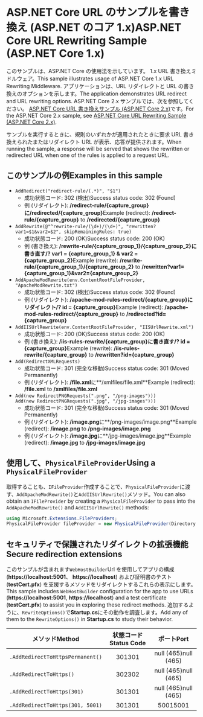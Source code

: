 # <a name="aspnet-core-url-rewriting-sample-aspnet-core-1x"></a><span data-ttu-id="569b7-101">ASP.NET Core URL のサンプルを書き換え (ASP.NET のコア 1.x)</span><span class="sxs-lookup"><span data-stu-id="569b7-101">ASP.NET Core URL Rewriting Sample (ASP.NET Core 1.x)</span></span>

<span data-ttu-id="569b7-102">このサンプルは、ASP.NET Core の使用法を示しています。 1.x URL 書き換えミドルウェア。</span><span class="sxs-lookup"><span data-stu-id="569b7-102">This sample illustrates usage of ASP.NET Core 1.x URL Rewriting Middleware.</span></span> <span data-ttu-id="569b7-103">アプリケーションは、URL リダイレクトと URL の書き換えのオプションを示します。</span><span class="sxs-lookup"><span data-stu-id="569b7-103">The application demonstrates URL redirect and URL rewriting options.</span></span> <span data-ttu-id="569b7-104">ASP.NET Core 2.x サンプルでは、次を参照してください。 [ASP.NET Core URL 書き換えサンプル (ASP.NET Core 2.x)](https://github.com/aspnet/Docs/tree/master/aspnetcore/fundamentals/url-rewriting/samples/2.x)です。</span><span class="sxs-lookup"><span data-stu-id="569b7-104">For the ASP.NET Core 2.x sample, see [ASP.NET Core URL Rewriting Sample (ASP.NET Core 2.x)](https://github.com/aspnet/Docs/tree/master/aspnetcore/fundamentals/url-rewriting/samples/2.x).</span></span>

<span data-ttu-id="569b7-105">サンプルを実行するときに、規則のいずれかが適用されたときに要求 URL 書き換えられたまたはリダイレクト URL が表示、応答が提供されます。</span><span class="sxs-lookup"><span data-stu-id="569b7-105">When running the sample, a response will be served that shows the rewritten or redirected URL when one of the rules is applied to a request URL.</span></span>

## <a name="examples-in-this-sample"></a><span data-ttu-id="569b7-106">このサンプルの例</span><span class="sxs-lookup"><span data-stu-id="569b7-106">Examples in this sample</span></span>

* `AddRedirect("redirect-rule/(.*)", "$1")`
  - <span data-ttu-id="569b7-107">成功状態コード: 302 (検出)</span><span class="sxs-lookup"><span data-stu-id="569b7-107">Success status code: 302 (Found)</span></span>
  - <span data-ttu-id="569b7-108">例 (リダイレクト): **/redirect-rule/{capture_group}**に**/redirected/{capture_group}**</span><span class="sxs-lookup"><span data-stu-id="569b7-108">Example (redirect): **/redirect-rule/{capture_group}** to **/redirected/{capture_group}**</span></span>
* `AddRewrite(@"^rewrite-rule/(\d+)/(\d+)", "rewritten?var1=$1&var2=$2", skipRemainingRules: true)`
  - <span data-ttu-id="569b7-109">成功状態コード: 200 (OK)</span><span class="sxs-lookup"><span data-stu-id="569b7-109">Success status code: 200 (OK)</span></span>
  - <span data-ttu-id="569b7-110">例 (書き換え): **/rewrite-rule/{capture_group_1}/{capture_group_2}**に**書き直す/? var1 = {capture_group_1} & var2 = {capture_group_2}**</span><span class="sxs-lookup"><span data-stu-id="569b7-110">Example (rewrite): **/rewrite-rule/{capture_group_1}/{capture_group_2}** to **/rewritten?var1={capture_group_1}&var2={capture_group_2}**</span></span>
* `AddApacheModRewrite(env.ContentRootFileProvider, "ApacheModRewrite.txt")`
  - <span data-ttu-id="569b7-111">成功状態コード: 302 (検出)</span><span class="sxs-lookup"><span data-stu-id="569b7-111">Success status code: 302 (Found)</span></span>
  - <span data-ttu-id="569b7-112">例 (リダイレクト): **/apache-mod-rules-redirect/{capture_group}**に**リダイレクト/? id = {capture_group}**</span><span class="sxs-lookup"><span data-stu-id="569b7-112">Example (redirect): **/apache-mod-rules-redirect/{capture_group}** to **/redirected?id={capture_group}**</span></span>
* `AddIISUrlRewrite(env.ContentRootFileProvider, "IISUrlRewrite.xml")`
  - <span data-ttu-id="569b7-113">成功状態コード: 200 (OK)</span><span class="sxs-lookup"><span data-stu-id="569b7-113">Success status code: 200 (OK)</span></span>
  - <span data-ttu-id="569b7-114">例 (書き換え): **/iis-rules-rewrite/{capture_group}**に**書き直す/? id = {capture_group}**</span><span class="sxs-lookup"><span data-stu-id="569b7-114">Example (rewrite): **/iis-rules-rewrite/{capture_group}** to **/rewritten?id={capture_group}**</span></span>
* `Add(RedirectXMLRequests)`
  - <span data-ttu-id="569b7-115">成功状態コード: 301 (完全な移動)</span><span class="sxs-lookup"><span data-stu-id="569b7-115">Success status code: 301 (Moved Permanently)</span></span>
  - <span data-ttu-id="569b7-116">例 (リダイレクト): **/file.xml**に**/xmlfiles/file.xml**</span><span class="sxs-lookup"><span data-stu-id="569b7-116">Example (redirect): **/file.xml** to **/xmlfiles/file.xml**</span></span>
* `Add(new RedirectPNGRequests(".png", "/png-images")))`<br>`Add(new RedirectPNGRequests(".jpg", "/jpg-images")))`
  - <span data-ttu-id="569b7-117">成功状態コード: 301 (完全な移動)</span><span class="sxs-lookup"><span data-stu-id="569b7-117">Success status code: 301 (Moved Permanently)</span></span>
  - <span data-ttu-id="569b7-118">例 (リダイレクト): **/image.png**に**/png-images/image.png**</span><span class="sxs-lookup"><span data-stu-id="569b7-118">Example (redirect): **/image.png** to **/png-images/image.png**</span></span>
  - <span data-ttu-id="569b7-119">例 (リダイレクト): **/image.jpg**に**/jpg-images/image.jpg**</span><span class="sxs-lookup"><span data-stu-id="569b7-119">Example (redirect): **/image.jpg** to **/jpg-images/image.jpg**</span></span>

## <a name="using-a-physicalfileprovider"></a><span data-ttu-id="569b7-120">使用して、`PhysicalFileProvider`</span><span class="sxs-lookup"><span data-stu-id="569b7-120">Using a `PhysicalFileProvider`</span></span>
<span data-ttu-id="569b7-121">取得することも、`IFileProvider`作成することで、`PhysicalFileProvider`に渡す、`AddApacheModRewrite()`と`AddIISUrlRewrite()`メソッド。</span><span class="sxs-lookup"><span data-stu-id="569b7-121">You can also obtain an `IFileProvider` by creating a `PhysicalFileProvider` to pass into the `AddApacheModRewrite()` and `AddIISUrlRewrite()` methods:</span></span>
```csharp
using Microsoft.Extensions.FileProviders;
PhysicalFileProvider fileProvider = new PhysicalFileProvider(Directory.GetCurrentDirectory());
```
## <a name="secure-redirection-extensions"></a><span data-ttu-id="569b7-122">セキュリティで保護されたリダイレクトの拡張機能</span><span class="sxs-lookup"><span data-stu-id="569b7-122">Secure redirection extensions</span></span>
<span data-ttu-id="569b7-123">このサンプルが含まれます`WebHostBuilder`Url を使用してアプリの構成 (**https://localhost:5001**、 **https://localhost**) および証明書のテスト (**testCert.pfx**) を支援するメソッドをリダイレクトするこれらの表示にします。</span><span class="sxs-lookup"><span data-stu-id="569b7-123">This sample includes `WebHostBuilder` configuration for the app to use URLs (**https://localhost:5001**, **https://localhost**) and a test certificate (**testCert.pfx**) to assist you in exploring these redirect methods.</span></span> <span data-ttu-id="569b7-124">追加するように、`RewriteOptions()`で**Startup.cs**にその動作を調査します。</span><span class="sxs-lookup"><span data-stu-id="569b7-124">Add any of them to the `RewriteOptions()` in **Startup.cs** to study their behavior.</span></span>

<span data-ttu-id="569b7-125">メソッド</span><span class="sxs-lookup"><span data-stu-id="569b7-125">Method</span></span> | <span data-ttu-id="569b7-126">状態コード</span><span class="sxs-lookup"><span data-stu-id="569b7-126">Status Code</span></span> | <span data-ttu-id="569b7-127">ポート</span><span class="sxs-lookup"><span data-stu-id="569b7-127">Port</span></span>
--- | :---: | :---:
`.AddRedirectToHttpsPermanent()` | <span data-ttu-id="569b7-128">301</span><span class="sxs-lookup"><span data-stu-id="569b7-128">301</span></span> | <span data-ttu-id="569b7-129">null (465)</span><span class="sxs-lookup"><span data-stu-id="569b7-129">null (465)</span></span>
`.AddRedirectToHttps()` | <span data-ttu-id="569b7-130">302</span><span class="sxs-lookup"><span data-stu-id="569b7-130">302</span></span> | <span data-ttu-id="569b7-131">null (465)</span><span class="sxs-lookup"><span data-stu-id="569b7-131">null (465)</span></span>
`.AddRedirectToHttps(301)` | <span data-ttu-id="569b7-132">301</span><span class="sxs-lookup"><span data-stu-id="569b7-132">301</span></span> | <span data-ttu-id="569b7-133">null (465)</span><span class="sxs-lookup"><span data-stu-id="569b7-133">null (465)</span></span>
`.AddRedirectToHttps(301, 5001)` | <span data-ttu-id="569b7-134">301</span><span class="sxs-lookup"><span data-stu-id="569b7-134">301</span></span> | <span data-ttu-id="569b7-135">5001</span><span class="sxs-lookup"><span data-stu-id="569b7-135">5001</span></span>
